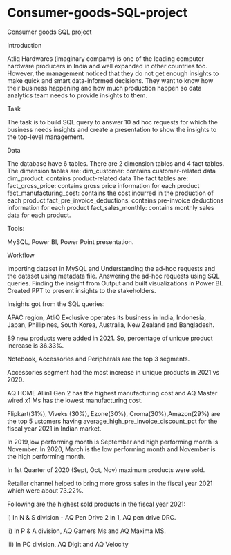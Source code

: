 # Consumer-goods-SQL-project
Consumer goods SQL  project

Introduction

Atliq Hardwares (imaginary company) is one of the leading computer hardware producers in India and well expanded in other countries too. However, the management noticed that they do not get enough insights to make quick and smart data-informed decisions. They want to know how their business happening and how much production happen so data analytics team needs to provide insights to them. 

Task

The task is to build SQL query to answer 10 ad hoc requests for which the business needs insights and create a presentation to show the insights to the top-level management.

Data

The database have 6 tables.
There are 2 dimension tables and 4 fact tables.
The dimension tables are: dim_customer: contains customer-related data dim_product: contains product-related data
The fact tables are: fact_gross_price: contains gross price information for each product fact_manufacturing_cost: contains the cost incurred in the production of each product fact_pre_invoice_deductions: contains pre-invoice deductions information for each product fact_sales_monthly: contains monthly sales data for each product.

Tools:

MySQL, Power BI, Power Point presentation.

Workflow

Importing dataset in MySQL and Understanding the ad-hoc requests and the dataset using metadata file.
Answering the ad-hoc requests using SQL queries.
Finding the insight from Output and built visualizations in Power BI.
Created PPT to present insights to the stakeholders.


Insights got from the SQL queries:

APAC region, AtliQ Exclusive operates its business in India, Indonesia, Japan, Phillipines, South Korea, Australia, New Zealand and Bangladesh.

89 new products were added in 2021. So, percentage of unique product increase is 36.33%.

Notebook, Accessories and Peripherals are the top 3 segments.

Accessories segment had the most increase in unique products in 2021 vs 2020.

AQ HOME Allin1 Gen 2 has the highest manufacturing cost and AQ Master wired x1 Ms has the lowest manufacturing cost.

Flipkart(31%), Viveks (30%), Ezone(30%), Croma(30%),Amazon(29%) are the top 5 ustomers having average_high_pre_invoice_discount_pct for the fiscal year 2021 in Indian market.

In 2019,low performing month is September and high performing month is November. In 2020, March is the low performing month and November is the high performing month.

In 1st Quarter of 2020 (Sept, Oct, Nov) maximum products were sold.

Retailer channel helped to bring more gross sales in the fiscal year 2021 which were about 73.22%.

Following are the highest sold products in the fiscal year 2021:

i) In N & S division - AQ Pen Drive 2 in 1, AQ pen drive DRC.

ii) In P & A division, AQ Gamers Ms and AQ Maxima MS.

iii) In PC division, AQ Digit and AQ Velocity
